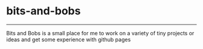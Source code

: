# bits-and-bobs
---
Bits and Bobs is a small place for me to work on a variety of tiny projects or ideas and get some experience with github pages 